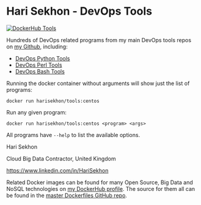 # Hari Sekhon - DevOps Tools

[![DockerHub Tools](https://img.shields.io/badge/DockerHub-harisekhon%2Ftools-blue)](https://hub.docker.com/repository/docker/harisekhon/tools)

Hundreds of DevOps related programs from my main DevOps tools repos on [my Github](https://github.com/harisekhon), including:

- [DevOps Python Tools](https://github.com/HariSekhon/DevOps-Python-tools)
- [DevOps Perl Tools](https://github.com/HariSekhon/DevOps-Perl-tools)
- [DevOps Bash Tools](https://github.com/HariSekhon/DevOps-Bash-tools)

Running the docker container without arguments will show just the list of programs:

```
docker run harisekhon/tools:centos
```

Run any given program:

```
docker run harisekhon/tools:centos <program> <args>
```

All programs have `--help` to list the available options.

Hari Sekhon

Cloud Big Data Contractor, United Kingdom

https://www.linkedin.com/in/HariSekhon

Related Docker images can be found for many Open Source, Big Data and NoSQL technologies on [my DockerHub profile](https://hub.docker.com/r/harisekhon). The source for them all can be found in the [master Dockerfiles GitHub repo](https://github.com/HariSekhon/Dockerfiles/).

